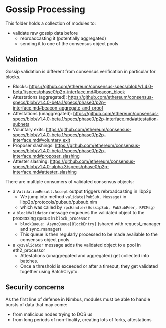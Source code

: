 # Gossip Processing

This folder holds a collection of modules to:
- validate raw gossip data before
  - rebroadcasting it (potentially aggregated)
  - sending it to one of the consensus object pools

## Validation

Gossip validation is different from consensus verification in particular for blocks.

- Blocks: https://github.com/ethereum/consensus-specs/blob/v1.4.0-beta.1/specs/phase0/p2p-interface.md#beacon_block
- Attestations (aggregated): https://github.com/ethereum/consensus-specs/blob/v1.4.0-beta.1/specs/phase0/p2p-interface.md#beacon_aggregate_and_proof
- Attestations (unaggregated): https://github.com/ethereum/consensus-specs/blob/v1.4.0-beta.1/specs/phase0/p2p-interface.md#attestation-subnets
- Voluntary exits: https://github.com/ethereum/consensus-specs/blob/v1.4.0-beta.1/specs/phase0/p2p-interface.md#voluntary_exit
- Proposer slashings: https://github.com/ethereum/consensus-specs/blob/v1.4.0-beta.1/specs/phase0/p2p-interface.md#proposer_slashing
- Attester slashing: https://github.com/ethereum/consensus-specs/blob/v1.4.0-alpha.3/specs/phase0/p2p-interface.md#attester_slashing

There are multiple consumers of validated consensus objects:
- a `ValidationResult.Accept` output triggers rebroadcasting in libp2p
  - We jump into method `validate(PubSub, Message)` in libp2p/protocols/pubsub/pubsub.nim
  - which was called by `rpcHandler(GossipSub, PubSubPeer, RPCMsg)`
- a `blockValidator` message enqueues the validated object to the processing queue in `block_processor`
  - `blockQueue: AsyncQueue[BlockEntry]` (shared with request_manager and sync_manager)
  - This queue is then regularly processed to be made available to the consensus object pools.
- a `xyzValidator` message adds the validated object to a pool in eth2_processor
  - Attestations (unaggregated and aggregated) get collected into batches.
  - Once a threshold is exceeded or after a timeout, they get validated together using BatchCrypto.

## Security concerns

As the first line of defense in Nimbus, modules must be able to handle bursts of data that may come:
- from malicious nodes trying to DOS us
- from long periods of non-finality, creating lots of forks, attestations
